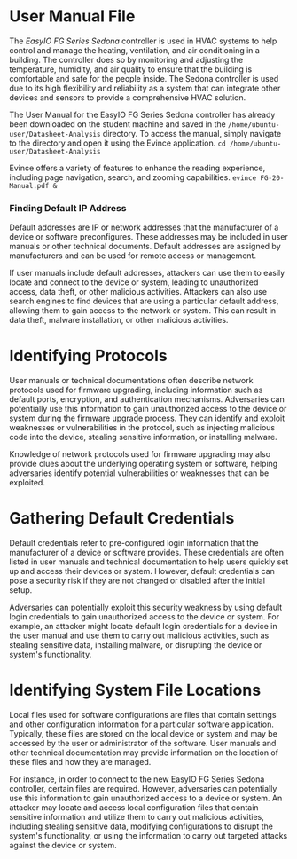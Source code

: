 # User Manual File

The _EasyIO FG Series Sedona_ controller is used in HVAC systems to help control and manage the heating, ventilation, and air conditioning in a building. The controller does so by monitoring and adjusting the temperature, humidity, and air quality to ensure that the building is comfortable and safe for the people inside. The Sedona controller is used due to its high flexibility and reliability as a system that can integrate other devices and sensors to provide a comprehensive HVAC solution.

The User Manual for the EasyIO FG Series Sedona controller has already been downloaded on the student machine and saved in the `/home/ubuntu-user/Datasheet-Analysis` directory. To access the manual, simply navigate to the directory and open it using the Evince application.
`cd /home/ubuntu-user/Datasheet-Analysis`

Evince offers a variety of features to enhance the reading experience, including page navigation, search, and zooming capabilities.
`evince FG-20-Manual.pdf &`

### Finding Default IP Address

Default addresses are IP or network addresses that the manufacturer of a device or software preconfigures. These addresses may be included in user manuals or other technical documents. Default addresses are assigned by manufacturers and can be used for remote access or management.

If user manuals include default addresses, attackers can use them to easily locate and connect to the device or system, leading to unauthorized access, data theft, or other malicious activities. Attackers can also use search engines to find devices that are using a particular default address, allowing them to gain access to the network or system. This can result in data theft, malware installation, or other malicious activities.
# Identifying Protocols

User manuals or technical documentations often describe network protocols used for firmware upgrading, including information such as default ports, encryption, and authentication mechanisms. Adversaries can potentially use this information to gain unauthorized access to the device or system during the firmware upgrade process. They can identify and exploit weaknesses or vulnerabilities in the protocol, such as injecting malicious code into the device, stealing sensitive information, or installing malware.

Knowledge of network protocols used for firmware upgrading may also provide clues about the underlying operating system or software, helping adversaries identify potential vulnerabilities or weaknesses that can be exploited.
# Gathering Default Credentials

Default credentials refer to pre-configured login information that the manufacturer of a device or software provides. These credentials are often listed in user manuals and technical documentation to help users quickly set up and access their devices or system. However, default credentials can pose a security risk if they are not changed or disabled after the initial setup.

Adversaries can potentially exploit this security weakness by using default login credentials to gain unauthorized access to the device or system. For example, an attacker might locate default login credentials for a device in the user manual and use them to carry out malicious activities, such as stealing sensitive data, installing malware, or disrupting the device or system's functionality.
# Identifying System File Locations

Local files used for software configurations are files that contain settings and other configuration information for a particular software application. Typically, these files are stored on the local device or system and may be accessed by the user or administrator of the software. User manuals and other technical documentation may provide information on the location of these files and how they are managed.

For instance, in order to connect to the new EasyIO FG Series Sedona controller, certain files are required. However, adversaries can potentially use this information to gain unauthorized access to a device or system. An attacker may locate and access local configuration files that contain sensitive information and utilize them to carry out malicious activities, including stealing sensitive data, modifying configurations to disrupt the system's functionality, or using the information to carry out targeted attacks against the device or system.
